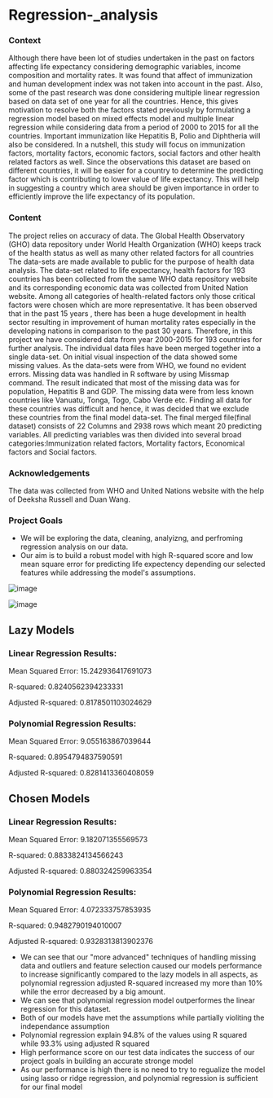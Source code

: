 # Regression-_analysis

### Context
Although there have been lot of studies undertaken in the past on factors affecting life expectancy considering demographic variables, income composition and mortality rates. It was found that affect of immunization and human development index was not taken into account in the past. Also, some of the past research was done considering multiple linear regression based on data set of one year for all the countries. Hence, this gives motivation to resolve both the factors stated previously by formulating a regression model based on mixed effects model and multiple linear regression while considering data from a period of 2000 to 2015 for all the countries. Important immunization like Hepatitis B, Polio and Diphtheria will also be considered. In a nutshell, this study will focus on immunization factors, mortality factors, economic factors, social factors and other health related factors as well. Since the observations this dataset are based on different countries, it will be easier for a country to determine the predicting factor which is contributing to lower value of life expectancy. This will help in suggesting a country which area should be given importance in order to efficiently improve the life expectancy of its population.

### Content
The project relies on accuracy of data. The Global Health Observatory (GHO) data repository under World Health Organization (WHO) keeps track of the health status as well as many other related factors for all countries The data-sets are made available to public for the purpose of health data analysis. The data-set related to life expectancy, health factors for 193 countries has been collected from the same WHO data repository website and its corresponding economic data was collected from United Nation website. Among all categories of health-related factors only those critical factors were chosen which are more representative. It has been observed that in the past 15 years , there has been a huge development in health sector resulting in improvement of human mortality rates especially in the developing nations in comparison to the past 30 years. Therefore, in this project we have considered data from year 2000-2015 for 193 countries for further analysis. The individual data files have been merged together into a single data-set. On initial visual inspection of the data showed some missing values. As the data-sets were from WHO, we found no evident errors. Missing data was handled in R software by using Missmap command. The result indicated that most of the missing data was for population, Hepatitis B and GDP. The missing data were from less known countries like Vanuatu, Tonga, Togo, Cabo Verde etc. Finding all data for these countries was difficult and hence, it was decided that we exclude these countries from the final model data-set. The final merged file(final dataset) consists of 22 Columns and 2938 rows which meant 20 predicting variables. All predicting variables was then divided into several broad categories:​Immunization related factors, Mortality factors, Economical factors and Social factors.

### Acknowledgements
The data was collected from WHO and United Nations website with the help of Deeksha Russell and Duan Wang.



### Project Goals 
- We will be exploring the data, cleaning, analyizng, and perfroming regression analysis on our data.
- Our aim is to build a robust model with high R-squared score and low mean square error for predicting life expectency depending our selected features while addressing the model's assumptions.





![image](https://github.com/user-attachments/assets/382e3471-80eb-4302-913d-de31f5be0f48)


![image](https://github.com/user-attachments/assets/6b25e0d9-2472-4526-8b8b-f385180227f1)













## Lazy Models
### Linear Regression Results:
Mean Squared Error: 15.242936417691073

R-squared: 0.8240562394233331

Adjusted R-squared: 0.8178501103024629

### Polynomial Regression Results:
Mean Squared Error: 9.055163867039644

R-squared: 0.8954794837590591

Adjusted R-squared: 0.8281413360408059


## Chosen Models
### Linear Regression Results:

Mean Squared Error: 9.182071355569573

R-squared: 0.8833824134566243

Adjusted R-squared: 0.880324259963354


### Polynomial Regression Results:
Mean Squared Error: 4.072333757853935

R-squared: 0.9482790194010007

Adjusted R-squared: 0.9328313813902376

- We can see that our "more advanced" techniques of handling missing data and outliers and feature selection caused our models  performance to increase significantly compared to the lazy models in all aspects, as polynomial regression adjusted R-squared increased my more than 10% while the error decreased by a big amount.    
- We can see that polynomial regression model outperformes the linear regression for this dataset.
- Both of our models have met the assumptions while partially violiting the independance assumption
- Polynomial regression explain 94.8% of the values using R squared while 93.3% using adjusted R squared 
- High performance score on our test data indicates the success of our project goals in building an accurate stronge model
- As our performance is high there is no need to try to regualize the model using lasso or ridge regression, and polynomial regression is sufficient for our final model 




